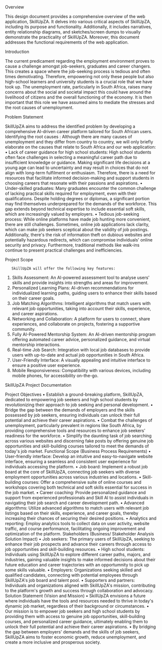 Overview

This design document provides a comprehensive overview of the web application, SkillUpZA. It delves into various critical aspects of SkillUpZA, including its purpose and functionality. Additionally, it includes narratives, entity relationship diagrams, and sketches/screen dumps to visually demonstrate the practicality of SkillUpZA. Moreover, this document addresses the functional requirements of the web application.


Introduction

The current predicament regarding the employment environment proves to cause a challenge amongst job-seekers, graduates and career changers. This creates a space where the job-seeking process is tedious and often times demotivating. Therefore, empowering not only these people but also high-school learners and university students is a crucial role that we have took up. The unemployment rate, particularly in South Africa, raises many concerns about the social and societal impact this could have around the livelihood of citizens and the overall functioning of the economy. It is then important that this role we have assumed aims to mediate the stresses and the root causes of unemployment.

Problem Statement

SkillUpZA aims to address the identified problem by developing a comprehensive AI-driven career platform tailored for South African users.
Identifying the root causes :
Although there are many causes of unemployment and they differ from country to country, we will only briefly elaborate on the causes that relate to South Africa and our web application:
•	Lack of career guidance for high school students: High school students often face challenges in selecting a meaningful career path due to insufficient knowledge or guidance. Making significant life decisions at a young age can lead to uncertainty and may result in choices that do not align with long-term fulfilment or enthusiasm. Therefore, there is a need for resources that facilitate informed decision-making and support students in choosing careers that resonate with their passions and aspirations.
•	Under-skilled graduates: Many graduates encounter the common challenge of lacking practical skills required for employment, even with their qualifications. Despite holding degrees or diplomas, a significant portion may find themselves underprepared for the demands of the workforce. This gap extends beyond technical expertise to include essential soft skills, which are increasingly valued by employers.
•	Tedious job-seeking process: While online platforms have made job hunting more convenient, there are still challenges. Sometimes, online job applications lack clarity, which can make job seekers sceptical about the validity of job postings. Additionally, there's the risk of information theft on dubious websites and potentially hazardous redirects, which can compromise individuals' online security and privacy. Furthermore, traditional methods like walk-ins continue to present practical challenges and inefficiencies.


Project Scope

       SkillUpZA will offer the following key features:

1.	Skills Assessment: An AI-powered assessment tool to analyse users' skills and provide insights into strengths and areas for improvement.
2.	Personalized Learning Plans: AI-driven recommendations for individualized learning paths, guiding users to enhance their skills based on their career goals.
3.	Job Matching Algorithms: Intelligent algorithms that match users with relevant job opportunities, taking into account their skills, experience, and career aspirations.
4.	Networking and Collaboration: A platform for users to connect, share experiences, and collaborate on projects, fostering a supportive community.
5.	Fully AI-Powered Mentorship System: An AI-driven mentorship program offering automated career advice, personalized guidance, and virtual mentorship interactions.
6.	Real-time Job Search: Integration with local job databases to provide users with up-to-date and actual job opportunities in South Africa.
7.	User-Friendly Interface: A visually appealing and intuitive interface to ensure a positive user experience.
8.	Mobile Responsiveness: Compatibility with various devices, including mobile phones, for accessibility on-the-go.

SkillUpZA Project Documentation

Project Objectives
•	Establish a ground-breaking platform, SkillUpZA, dedicated to empowering job seekers and high school students by revolutionizing their approach to job seeking and personal development.
•	Bridge the gap between the demands of employers and the skills possessed by job seekers, ensuring individuals can unlock their full potential and achieve their career aspirations.
•	Combat the challenges of unemployment, particularly prevalent in regions like South Africa, by providing comprehensive tools and resources to enhance job seekers' readiness for the workforce.
•	Simplify the daunting task of job searching across various websites and discerning fake posts by offering genuine job opportunities and skill-building courses tailored to meet the demands of today's job market.
Functional Scope (Business Process Requirements)
•	User-friendly interface: Develop an intuitive and easy-to-navigate website interface, ensuring a seamless and consistent user experience for individuals accessing the platform.
•	Job board: Implement a robust job board at the core of SkillUpZA, connecting job seekers with diverse employment opportunities across various industries and locations.
•	Skill-building courses: Offer a comprehensive suite of online courses and workshops covering both technical and soft skills essential for success in the job market.
•	Career coaching: Provide personalized guidance and support from experienced professionals and Skill AI to assist individuals in navigating their job search and career development path.
•	Advanced algorithms: Utilize advanced algorithms to match users with relevant job listings based on their skills, experience, and career goals, thereby increasing their chances of securing their desired positions.
•	Analytics and reporting: Employ analytics tools to collect data on user activity, website traffic, and course performance, facilitating ongoing improvement and optimization of the platform.
Stakeholders (Business/ Stakeholder Analysis Solution Impact)
•	Job seekers: The primary users of SkillUpZA, seeking to enhance their job prospects and advance their careers through access to job opportunities and skill-building resources.
•	High school students: Individuals using SkillUpZA to explore different career paths, majors, and industries, gaining valuable insights to make informed decisions about their future education and career trajectories with an opportumnity to pick up some skills valuable.
•	Employers: Organizations seeking skilled and qualified candidates, connecting with potential employees through SkillUpZA's job board and talent pool.
•	Supporters and partners: Individuals and organizations aligned with SkillUpZA's mission, contributing to the platform's growth and success through collaboration and advocacy.
Solution Statement (Vision and Mission)
•	SkillUpZA envisions a future where individuals have the tools and resources needed to thrive in today's dynamic job market, regardless of their background or circumstances.
•	Our mission is to empower job seekers and high school students by providing them with access to genuine job opportunities, skill-building courses, and personalized career guidance, ultimately enabling them to unlock their full potential and achieve their career aspirations.
•	By bridging the gap between employers' demands and the skills of job seekers, SkillUpZA aims to foster economic growth, reduce unemployment, and create a more inclusive and prosperous society.


